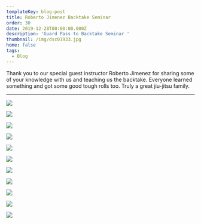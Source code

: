 ```yaml
---
templateKey: blog-post
title: Roberto Jimenez Backtake Seminar
order: 30
date: 2019-12-28T00:00:00.000Z
description: 'Guard Pass to Backtake Seminar '
thumbnail: /img/dsc01933.jpg
home: false
tags:
  - Blog
---
```

Thank you to our special guest instructor Roberto Jimenez for sharing some of your knowledge with us and teaching us the backtake. Everyone learned something and got some good tough rolls too. Truly a great jiu-jitsu family.

---

![](/img/dsc01572.jpg)

![](/img/dsc01611.jpg)

![](/img/dsc01633.jpg)

![](/img/dsc01672.jpg)

![](/img/dsc01861.jpg)

![](/img/dsc01758.jpg)

![](/img/dsc01836.jpg)

![](/img/dsc01893.jpg)

![](/img/dsc01919.jpg)

![](/img/dsc01948.jpg)

![](/img/dsc01933.jpg)
